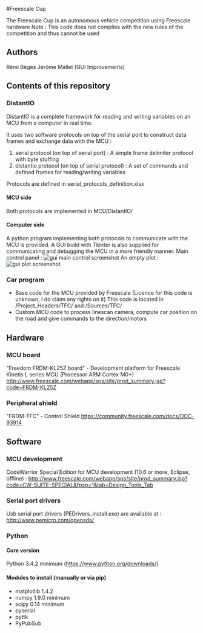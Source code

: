 #Freescale Cup

The Freescale Cup is an autonomous vehicle competition using Freescale hardware
Note : This code does not complies with the new rules of the competition and thus cannot be used

## Authors
Rémi Bèges
Jerôme Mallet (GUI Improvements)

## Contents of this repository
### DistantIO
DistantIO is a complete framework for reading and writing variables on an MCU from a computer in real time.

It uses two software protocols on top of the serial port to construct data frames and exchange data with the MCU :
1. serial protocol (on top of serial port) : A simple frame delimiter protocol with byte stuffing
2. distantio protocol (on top of serial protocol) : A set of commands and defined frames for reading/writing variables 

Protocols are defined in serial_protocols_definition.xlsx

#### MCU side
Both protocols are implemented in MCU/DistantIO/

#### Computer side
A python program implementing both protocols to communicate with the MCU is provided. 
A GUI build with Tkinter is also supplied for communicating and debugging the MCU in a more friendly manner.
Main control panel :
![gui main control screenshot](https://raw.githubusercontent.com/Overdrivr/Freescale_Cup/master/gui_main_control.png)
An empty plot :
![gui plot screenshot](https://raw.githubusercontent.com/Overdrivr/Freescale_Cup/master/gui_plot.png)

### Car program
  * Base code for the MCU provided by Freescale (Licence for this code is unknown, I do claim any rights on it)
  This code is located in /Project_Headers/TFC/ and /Sources/TFC/
  * Custom MCU code to process linescan camera, compute car position on the road and give commands to the direction/motors 

## Hardware
### MCU board
"Freedom FRDM-KL25Z board" - Development platform for Freescale Kinetis L series MCU (Processor ARM Cortex M0+)
http://www.freescale.com/webapp/sps/site/prod_summary.jsp?code=FRDM-KL25Z

### Peripheral shield
"FRDM-TFC" - Control Shield 
https://community.freescale.com/docs/DOC-93914

## Software
### MCU development
CodeWarrior Special Edition for MCU development (10.6 or more, Eclipse, offline) :
http://www.freescale.com/webapp/sps/site/prod_summary.jsp?code=CW-SUITE-SPECIAL&fpsp=1&tab=Design_Tools_Tab

### Serial port drivers
Usb serial port drivers (PEDrivers_install.exe) are available at :
http://www.pemicro.com/opensda/

### Python 
#### Core version
Python 3.4.2 minimum (https://www.python.org/downloads/)

#### Modules to install (manually or via pip)
* matplotlib 1.4.2 
* numpy 1.9.0 minimum
* scipy 0.14 minimum
* pyserial
* pyttk
* PyPubSub
